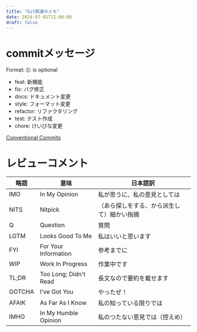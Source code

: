 ```yaml
---
title: "Git関連のメモ"
date: 2024-07-01T12:00:00
draft: false
---
```


# commitメッセージ
Format: <type>(<scope>): <subject>
<scope> is optional

- feat: 新機能
- fix: バグ修正
- docs: ドキュメント変更
- style: フォーマット変更
- refactor: リファクタリング
- test: テスト作成
- chore: けいびな変更

[Conventional Commits](https://www.conventionalcommits.org/ja/v1.0.0/)

# レビューコメント
| 略語   | 意味                        | 日本語訳                                  |
|--------|-----------------------------|-------------------------------------------|
| IMO    | In My Opinion               | 私が思うに、私の意見としては              |
| NITS   | Nitpick                     | （あら探しをする、から派生して）細かい指摘|
| Q      | Question                    | 質問                                      |
| LGTM   | Looks Good To Me            | 私はいいと思います                        |
| FYI    | For Your Information        | 参考までに                                |
| WIP    | Work In Progress            | 作業中です                                |
| TL;DR  | Too Long; Didn't Read       | 長文なので要約を載せます                  |
| GOTCHA | I've Got You                | やったぜ！                                |
| AFAIK  | As Far As I Know            | 私の知っている限りでは                    |
| IMHO   | In My Humble Opinion        | 私のつたない意見では（控えめ）            |
